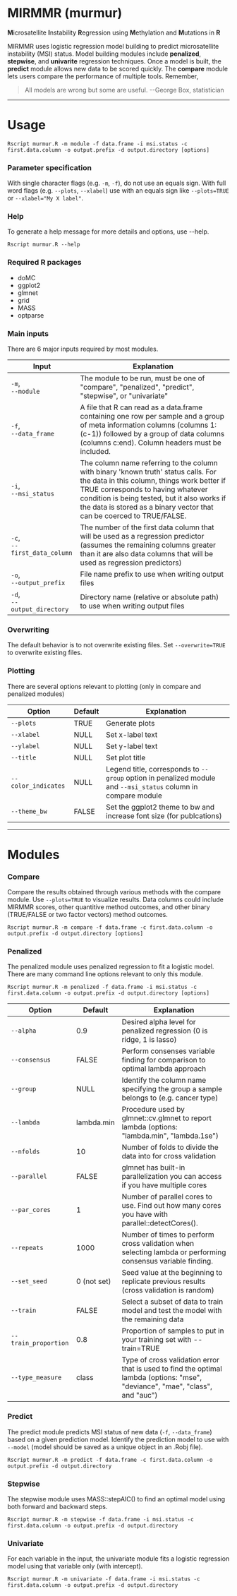 # MIRMMR (murmur)
**M**icrosatellite **I**nstability **R**egression using **M**ethylation and **M**utations in **R**

MIRMMR uses logistic regression model building to predict microsatellite instability (MSI) status. Model building modules include **penalized**, **stepwise**, and **univarite** regression techniques. Once a model is built, the **predict** module allows new data to be scored quickly. The **compare** module lets users compare the performance of multiple tools. Remember,

> All models are wrong but some are useful. --George Box, statistician

---
# Usage
```
Rscript murmur.R -m module -f data.frame -i msi.status -c first.data.column -o output.prefix -d output.directory [options]
```

### Parameter specification
With single character flags (e.g. `-m`, `-f`), do not use an equals sign. With full word flags (e.g. `--plots`, `--xlabel`) use with an equals sign like `--plots=TRUE` or `--xlabel="My X label"`.

### Help 
To generate a help message for more details and options, use --help.
```
Rscript murmur.R --help
``` 

### Required R packages 

+ doMC
+ ggplot2
+ glmnet
+ grid
+ MASS
+ optparse 

### Main inputs
There are 6 major inputs required by most modules.

| Input | Explanation |
| --- | --- |
| `-m`,<br>`--module` | The module to be run, must be one of "compare", "penalized", "predict", "stepwise", or "univariate" |
| `-f`,<br>`--data_frame` | A file that R can read as a data.frame containing one row per sample and a group of meta information columns (columns 1:(c-1)) followed by a group of data columns (columns c:end). Column headers must be included. |
| `-i`,<br>`--msi_status` | The column name referring to the column with binary 'known truth' status calls. For the data in this column, things work better if TRUE corresponds to having whatever condition is being tested, but it also works if the data is stored as a binary vector that can be coerced to TRUE/FALSE. |
| `-c`,<br>`--first_data_column` | The number of the first data column that will be used as a regression predictor (assumes the remaining columns greater than it are also data columns that will be used as regression predictors) | 
| `-o`,<br>`--output_prefix` | File name prefix to use when writing output files |
| `-d`,<br>`--output_directory` | Directory name (relative or absolute path) to use when writing output files |

### Overwriting
The default behavior is to not overwrite existing files. Set `--overwrite=TRUE` to overwrite existing files.

### Plotting
There are several options relevant to plotting (only in compare and penalized modules)

| Option | Default | Explanation |
| --- | --- | --- |
| `--plots` | TRUE | Generate plots |
| `--xlabel` | NULL | Set x-label text |
| `--ylabel` | NULL | Set y-label text |
| `--title` | NULL | Set plot title |
| `--color_indicates` | NULL | Legend title, corresponds to `--group` option in penalized module and `--msi_status` column in compare module |
| `--theme_bw` | FALSE | Set the ggplot2 theme to bw and increase font size (for publcations) |

---
# Modules

### Compare
Compare the results obtained through various methods with the compare module. Use `--plots=TRUE` to visualize results. Data columns could include MIRMMR scores, other quantitive method outcomes, and other binary (TRUE/FALSE or two factor vectors) method outcomes.

```
Rscript murmur.R -m compare -f data.frame -c first.data.column -o output.prefix -d output.directory [options]
```

### Penalized
The penalized module uses penalized regression to fit a logistic model. There are many command line options relevant to only this module.

```
Rscript murmur.R -m penalized -f data.frame -i msi.status -c first.data.column -o output.prefix -d output.directory [options]
```

| Option | Default | Explanation |
| --- | --- | --- |
| `--alpha` | 0.9 | Desired alpha level for penalized regression (0 is ridge, 1 is lasso) |
| `--consensus` | FALSE | Perform consenses variable finding for comparison to optimal lambda approach |
| `--group` | NULL | Identify the column name specifying the group a sample belongs to (e.g. cancer type) |
| `--lambda` | lambda.min | Procedure used by glmnet::cv.glmnet to report lambda (options: "lambda.min", "lambda.1se") |
| `--nfolds` | 10 | Number of folds to divide the data into for cross validation | 
| `--parallel` | FALSE | glmnet has built-in parallelization you can access if you have multiple cores | 
| `--par_cores` | 1 | Number of parallel cores to use. Find out how many cores you have with parallel::detectCores(). |
| `--repeats` | 1000 | Number of times to perform cross validation when selecting lambda or performing consensus variable finding. |
| `--set_seed` | 0 (not set) | Seed value at the beginning to replicate previous results (cross validation is random) |
| `--train` | FALSE | Select a subset of data to train model and test the model with the remaining data | 
| `--train_proportion` | 0.8 | Proportion of samples to put in your training set with --train=TRUE |
| `--type_measure` | class | Type of cross validation error that is used to find the optimal lambda (options: "mse", "deviance", "mae", "class", and "auc") |

### Predict
The predict module predicts MSI status of new data (`-f`, `--data_frame`) based on a given prediction model. Identify the prediction model to use with `--model` (model should be saved as a unique object in an .Robj file).

```
Rscript murmur.R -m predict -f data.frame -c first.data.column -o output.prefix -d output.directory
```

### Stepwise
The stepwise module uses MASS::stepAIC() to find an optimal model using both forward and backward steps. 

```
Rscript murmur.R -m stepwise -f data.frame -i msi.status -c first.data.column -o output.prefix -d output.directory
```

### Univariate
For each variable in the input, the univariate module fits a logistic regression model using that variable only (with intercept). 

```
Rscript murmur.R -m univariate -f data.frame -i msi.status -c first.data.column -o output.prefix -d output.directory
```
